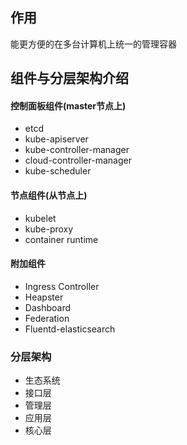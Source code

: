 ## 作用

能更方便的在多台计算机上统一的管理容器

## 组件与分层架构介绍

#### 控制面板组件(master节点上)

* etcd
* kube-apiserver
* kube-controller-manager
* cloud-controller-manager
* kube-scheduler

#### 节点组件(从节点上)

* kubelet
* kube-proxy
* container runtime

#### 附加组件

* Ingress Controller
* Heapster
* Dashboard
* Federation
* Fluentd-elasticsearch

### 分层架构

* 生态系统
* 接口层
* 管理层
* 应用层
* 核心层

